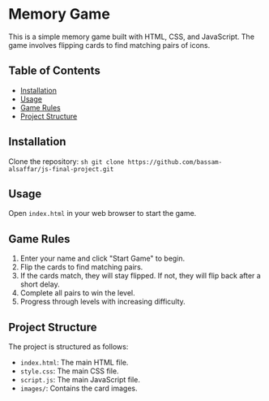 # Memory Game

This is a simple memory game built with HTML, CSS, and JavaScript. The game involves flipping cards to find matching pairs of icons.

## Table of Contents

- [Installation](#installation)
- [Usage](#usage)
- [Game Rules](#game-rules)
- [Project Structure](#project-structure)


## Installation

 Clone the repository:
    ```sh
    git clone https://github.com/bassam-alsaffar/js-final-project.git
    ```

## Usage

 Open `index.html` in your web browser to start the game.



## Game Rules

1. Enter your name and click "Start Game" to begin.
2. Flip the cards to find matching pairs.
3. If the cards match, they will stay flipped. If not, they will flip back after a short delay.
4. Complete all pairs to win the level.
5. Progress through levels with increasing difficulty.

## Project Structure

The project is structured as follows:

- `index.html`: The main HTML file.
- `style.css`: The main CSS file.
- `script.js`: The main JavaScript file.
- `images/`: Contains the card images.
